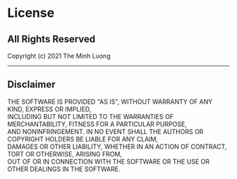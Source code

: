 # License

## All Rights Reserved

Copyright (c) 2021 The Minh Luong

---

## Disclaimer

THE SOFTWARE IS PROVIDED "AS IS", WITHOUT WARRANTY OF ANY KIND, EXPRESS OR IMPLIED,  
INCLUDING BUT NOT LIMITED TO THE WARRANTIES OF MERCHANTABILITY, FITNESS FOR A PARTICULAR PURPOSE,  
AND NONINFRINGEMENT. IN NO EVENT SHALL THE AUTHORS OR COPYRIGHT HOLDERS BE LIABLE FOR ANY CLAIM,  
DAMAGES OR OTHER LIABILITY, WHETHER IN AN ACTION OF CONTRACT, TORT OR OTHERWISE, ARISING FROM,  
OUT OF OR IN CONNECTION WITH THE SOFTWARE OR THE USE OR OTHER DEALINGS IN THE SOFTWARE.
